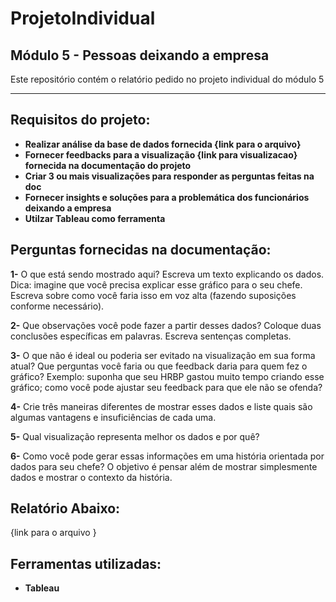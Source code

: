 # ProjetoIndividual 
## Módulo 5 - Pessoas deixando a empresa

Este repositório contém o relatório pedido no projeto individual do módulo 5
****
## Requisitos do projeto:
- **Realizar análise da base de dados fornecida {link para o arquivo}**
- **Fornecer feedbacks para a visualização {link para visualizacao} fornecida na documentação do projeto**
- **Criar 3 ou mais visualizações para responder as perguntas feitas na doc**
- **Fornecer insights e soluções para a problemática dos funcionários deixando a empresa**
- **Utilzar Tableau como ferramenta**

## Perguntas fornecidas na documentação:
**1-**  O que está sendo mostrado aqui? Escreva um texto explicando os dados.
Dica: imagine que você precisa explicar esse gráfico para o seu chefe. Escreva sobre como
você faria isso em voz alta (fazendo suposições conforme necessário).

**2-**  Que observações você pode fazer a partir desses dados? Coloque duas
conclusões específicas em palavras. Escreva sentenças completas.

**3-**  O que não é ideal ou poderia ser evitado na visualização em sua forma atual? Que
perguntas você faria ou que feedback daria para quem fez o gráfico?
Exemplo: suponha que seu HRBP gastou muito tempo criando esse gráfico; como você
pode ajustar seu feedback para que ele não se ofenda?

**4-**  Crie três maneiras diferentes de mostrar esses dados e liste quais são algumas
vantagens e insuficiências de cada uma.

**5-**  Qual visualização representa melhor os dados e por quê?

**6-**  Como você pode gerar essas informações em uma história orientada por dados
para seu chefe? O objetivo é pensar além de mostrar simplesmente dados e mostrar
o contexto da história.

## Relatório Abaixo:
{link para o arquivo }

## Ferramentas utilizadas:
- **Tableau**





